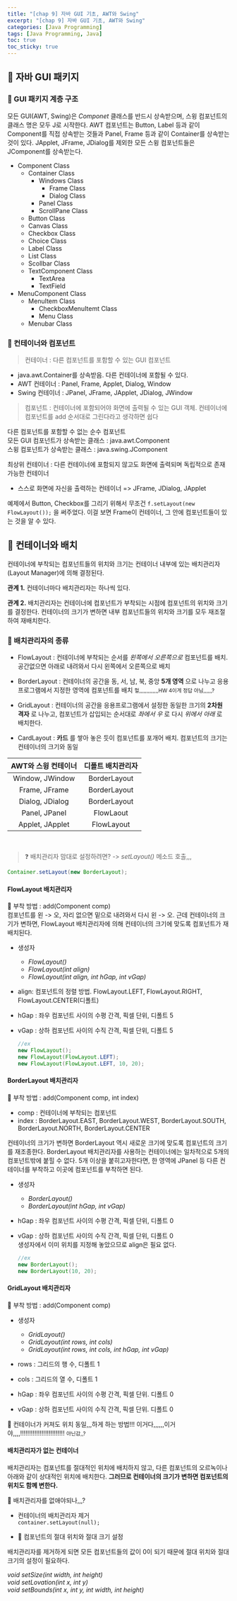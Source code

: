 ```yaml
---
title: "[chap 9] 자바 GUI 기초, AWT와 Swing"
excerpt: "[chap 9] 자바 GUI 기초, AWT와 Swing"
categories: [Java Programming]
tags: [Java Programming, Java]
toc: true
toc_sticky: true
---
```


## 🔮 자바 GUI 패키지

### 📍 GUI 패키지 계층 구조

모든 GUI(AWT, Swing)은 _Componet_ 클래스를 반드시 상속받으며, 스윙 컴포넌트의 클래스 명은 모두 J로 시작한다. AWT 컴포넌트는 Button, Label 등과 같이 Component를 직접 상속받는 것들과 Panel, Frame 등과 같이 Container를 상속받는 것이 있다. JApplet, JFrame, JDialog를 제외한 모든 스윙 컴포넌트들은 JComponent를 상속받는다.
<br>

- Component Class
  - Container Class
    - Windows Class
      - Frame Class
      - Dialog Class
    - Panel Class
    - ScrollPane Class
  - Button Class
  - Canvas Class
  - Checkbox Class
  - Choice Class
  - Label Class
  - List Class
  - Scollbar Class
  - TextComponent Class
    - TextArea
    - TextField
- MenuComponent Class
  - MenuItem Class
    - CheckboxMenuItemt Class
    - Menu Class
  - Menubar Class

### 📍 컨테이너와 컴포넌트

> 컨테이너 : 다른 컴포넌트를 포함할 수 있는 GUI 컴포넌트

- java.awt.Container를 상속받음.
  다른 컨테이너에 포함될 수 있다. <br>
- AWT 컨테이너 : Panel, Frame, Applet, Dialog, Window <br>
- Swing 컨테이너 : JPanel, JFrame, JApplet, JDialog, JWindow <br>

> 컴포넌트 : 컨테이너에 포함되어야 화면에 출력될 수 있는 GUI 객체. 컨테이너에 컴포넌트를 add 순서대로 그린다라고 생각하면 쉽다 <br>

다른 컴포넌트를 포함할 수 없는 순수 컴포넌트 <br>
모든 GUI 컴포넌트가 상속받는 클래스 : java.awt.Component <br>
스윙 컴포넌트가 상속받는 클래스 : java.swing.JComponent <br>

최상위 컨테이너 :
다른 컨테이너에 포함되지 않고도 화면에 출력되며 독립적으로 존재 가능한 컨테이너

- 스스로 화면에 자신을 출력하는 컨테이너 => JFrame, JDialog, JApplet
  <br>

예제에서 Button, Checkbox를 그리기 위해서 무조건 `f.setLayout(new FlowLayout());` 을 써주었다. 이걸 보면 Frame이 컨테이너, 그 안에 컴포넌트들이 있는 것을 알 수 있다.

## 🔮 컨테이너와 배치

컨테이너에 부착되는 컴포넌트들의 위치와 크기는 컨테이너 내부에 있는 배치관리자(Layout Manager)에 의해 결정된다.

**관계 1.** 컨테이너마다 배치관리자는 하나씩 있다. <br>

**관계 2.** 배치관리자는 컨테이너에 컴포넌트가 부착되는 시점에 컴포넌트의 위치와 크기를 결정한다. 컨테이너의 크기가 변하면 내부 컴포넌트들의 위치와 크기를 모두 재조절하여 재배치한다. <br>

### 📍 배치관리자의 종류

- FlowLayout : 컨테이너에 부착되는 순서를 _왼쪽에서 오른쪽으로_ 컴포넌트를 배치. 공간없으면 아래로 내려와서 다시 왼쪽에서 오른쪽으로 배치

- BorderLayout : 컨테이너의 공간을 동, 서, 남, 북, 중앙 **5개 영역** 으로 나누고 응용프로그램에서 지정한 영역에 컴포넌트를 배치 <small> 헐,,,,,,,,,,,,,HW 4이게 정답 아님,,,,,,? </small>

- GridLayout : 컨테이너의 공간을 응용프로그램에서 설정한 동일한 크기의 **2차원 격자** 로 나누고, 컴포넌트가 삽입되는 순서대로 _좌에서 우_ 로 다시 _위에서 아래_ 로 배치한다.

- CardLayout : **카드** 를 쌓아 놓은 듯이 컴포넌트를 포개어 배치. 컴포넌트의 크기는 컨테이너의 크기와 동일

| AWT와 스윙 컨테이너 | 디폴트 배치관리자 |
| :-----------------: | :---------------: |
|   Window, JWindow   |   BorderLayout    |
|    Frame, JFrame    |   BorderLayout    |
|   Dialog, JDialog   |   BorderLayout    |
|    Panel, JPanel    |     FlowLaout     |
|   Applet, JApplet   |    FlowLayout     |

<br>

> ❓ 배치관리자 맘대로 설정하려면? -> _setLayout()_ 메소드 호출,,,

```java
Container.setLayout(new BorderLayout);
```

#### FlowLayout 배치관리자

📐 부착 방법 : add(Component comp) <br>
컴포넌트를 왼 -> 오, 자리 없으면 밑으로 내려와서 다시 왼 -> 오. 근데 컨테이너의 크기가 변하면, FlowLayout 배치관리자에 의해 컨테이너의 크기에 맞도록 컴포넌트가 재배치된다.

- 생성자

  - _FlowLayout()_
  - _FlowLayout(int align)_
  - _FlowLayout(int align, int hGap, int vGap)_

- align: 컴포넌트의 정렬 방법. FlowLayout.LEFT, FlowLayout.RIGHT, FlowLayout.CENTER(디폴트)
- hGap : 좌우 컴포넌트 사이의 수평 간격, 픽셀 단위, 디폴트 5
- vGap : 상하 컴포넌트 사이의 수직 간격, 픽셀 단위, 디폴트 5
  ```java
  //ex
  new FlowLayout();
  new FlowLayout(FlowLayout.LEFT);
  new FlowLayout(FlowLayout.LEFT, 10, 20);
  ```

#### BorderLayout 배치관리자

📐 부착 방법 : add(Component comp, int index) <br>

- comp : 컨테이너에 부착되는 컴포넌트
- index : BorderLayout.EAST, BorderLayout.WEST, BorderLayout.SOUTH, BorderLayout.NORTH, BorderLayout.CENTER

컨테이너의 크기가 변하면 BorderLayout 역시 새로운 크기에 맞도록 컴포넌트의 크기를 재조종한다. BorderLayout 배치관리자를 사용하는 컨테이너에는 일차적으로 5개의 컴포넌트밖에 붙힐 수 없다. 5개 이상을 붙히고자한다면, 한 영역에 JPanel 등 다른 컨테이너를 부착하고 이곳에 컴포넌트를 부착하면 된다.

- 생성자

  - _BorderLayout()_
  - _BorderLayout(int hGap, int vGap)_

- hGap : 좌우 컴포넌트 사이의 수평 간격, 픽셀 단위, 디폴트 0
- vGap : 상하 컴포넌트 사이의 수직 간격, 픽셀 단위, 디폴트 0 <br>
  생성자에서 이미 위치를 지정해 놓았으므로 align은 필요 없다.
  ```java
  //ex
  new BorderLayout();
  new BorderLayout(10, 20);
  ```

#### GridLayout 배치관리자

📐 부착 방법 : add(Component comp) <br>

- 생성자

  - _GridLayout()_
  - _GridLayout(int rows, int cols)_
  - _GridLayout(int rows, int cols, int hGap, int vGap)_

- rows : 그리드의 행 수, 디폴트 1
- cols : 그리드의 열 수, 디폴트 1
- hGap : 좌우 컴포넌트 사이의 수평 간격, 픽셀 단위. 디폴트 0
- vGap : 상하 컴포넌트 사이의 수직 간격, 픽셀 단위. 디폴트 0
  <br>

📌 컨테이너가 커져도 위치 동일,,,하게 하는 방법!!! 이거다,,,,,,이거야,,,,!!!!!!!!!!!!!!!!!!!!!!!!! <small> 아닌감,,? </small>

#### 배치관리자가 없는 컨테이너

배치관리자는 컴포넌트를 절대적인 위치에 배치하지 않고, 다른 컴포넌트의 오르녹이나 아래와 같이 상대적인 위치에 배치한다. **그러므로 컨테이너의 크기가 변하면 컴포넌트의 위치도 함꼐 변한다.**

📌 배치관리자를 없애야되나,,,?

- 컨테이너의 배치관리자 제거 <br>
  `container.setLayout(null);`

- 📌 컴포넌트의 절대 위치와 절대 크기 설정 <br>

배치관리자를 제거하게 되면 모든 컴포넌트들의 값이 0이 되기 때문에 절대 위치와 절대 크기의 설정이 필요하다. <br>

_void setSize(int width, int height)_ <br>
_void setLovation(int x, int y)_ <br>
_void setBounds(int x, int y, int width, int height)_ <br>
